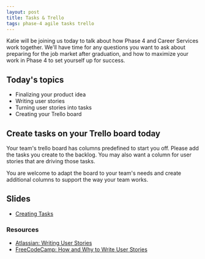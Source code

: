 ```yaml
---
layout: post
title: Tasks & Trello
tags: phase-4 agile tasks trello
---
```


Katie will be joining us today to talk about how Phase 4 and Career Services work together. We'll have time for any questions you want to ask about preparing for the job market after graduation, and how to maximize your work in Phase 4 to set yourself up for success.

## Today's topics

- Finalizing your product idea
- Writing user stories
- Turning user stories into tasks
- Creating your Trello board

## Create tasks on your Trello board today

Your team's trello board has columns predefined to start you off. Please add the tasks you create to the backlog. You may also want a column for user stories that are driving those tasks.

You are welcome to adapt the board to your team's needs and create additional columns to support the way your team works.

## Slides

- [Creating Tasks](https://drive.google.com/file/d/1xTEaeCQ174F30HQGY8btcqW5zbhH9-Rh/view?usp=sharing)

### Resources

- [Atlassian: Writing User Stories](https://www.atlassian.com/agile/project-management/user-stories)
- [FreeCodeCamp: How and Why to Write User Stories](https://www.freecodecamp.org/news/how-and-why-to-write-great-user-stories-f5a110668246/)
